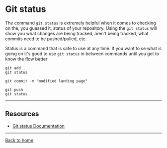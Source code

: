 # Git status

The command `git status` is extremely helpful when it comes to checking on the, you guessed it, status of your repository.
Using the `git status` will show you what changes are being tracked, aren't being tracked, what commits need to be pushed/pulled, etc.

Status is a command that is safe to use at any time.
If you want to se what is going on it's good to use `git status` in between commands until you get to know the flow better
```
git add .
git status

git commit -m "modified landing page"

git push
git status
```
---
## Resources
- [Git status Documentation](https://git-scm.com/docs/git-status)

---
[Back to home](../README.md)
